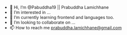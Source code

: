 - 👋 Hi, I’m @Pabuddha19 || Prabuddha Lamichhane 
- 👀 I’m interested in ...
- 🌱 I’m currently learning frontend and languages too.
- 💞️ I’m looking to collaborate on ...
- 📫 How to reach me prabuddha.lamichhane@gmail.com

<!---
Pabuddha19/Pabuddha19 is a ✨ special ✨ repository because its `README.md` (this file) appears on your GitHub profile.
You can click the Preview link to take a look at your changes.
--->

